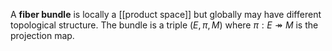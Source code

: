 A **fiber bundle** is locally a [[product space]] but globally may have different topological structure. The bundle is a triple $(E, \pi, M)$ where $\pi: E \twoheadrightarrow M$ is the projection map.
